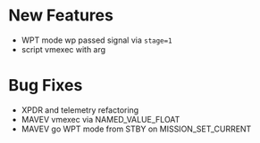 # New Features
* WPT mode wp passed signal via `stage=1`
* script vmexec with arg

# Bug Fixes
* XPDR and telemetry refactoring
* MAVEV vmexec via NAMED_VALUE_FLOAT
* MAVEV go WPT mode from STBY on MISSION_SET_CURRENT
